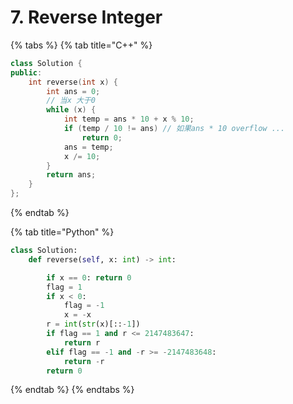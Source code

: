 # 7. Reverse Integer

{% tabs %}
{% tab title="C++" %}
```cpp
class Solution {
public:
    int reverse(int x) {
        int ans = 0;
        // 当x 大于0 
        while (x) {
            int temp = ans * 10 + x % 10;
            if (temp / 10 != ans) // 如果ans * 10 overflow ... 
                return 0;
            ans = temp;
            x /= 10;
        }
        return ans;
    }
};
```
{% endtab %}

{% tab title="Python" %}
```python
class Solution:
    def reverse(self, x: int) -> int:

        if x == 0: return 0
        flag = 1
        if x < 0:
            flag = -1
            x = -x
        r = int(str(x)[::-1])
        if flag == 1 and r <= 2147483647:
            return r
        elif flag == -1 and -r >= -2147483648:
            return -r
        return 0

```
{% endtab %}
{% endtabs %}

